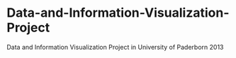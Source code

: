 Data-and-Information-Visualization-Project
==========================================

Data and Information Visualization Project in University of Paderborn 2013

